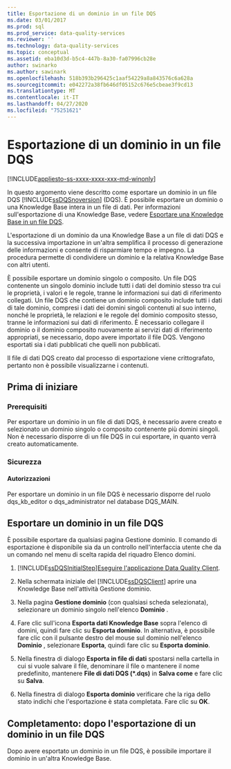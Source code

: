 ```yaml
---
title: Esportazione di un dominio in un file DQS
ms.date: 03/01/2017
ms.prod: sql
ms.prod_service: data-quality-services
ms.reviewer: ''
ms.technology: data-quality-services
ms.topic: conceptual
ms.assetid: eba10d3d-b5c4-447b-8a30-fa07996cb28e
author: swinarko
ms.author: sawinark
ms.openlocfilehash: 518b393b296425c1aaf54229a8a843576c6a628a
ms.sourcegitcommit: e042272a38fb646df05152c676e5cbeae3f9cd13
ms.translationtype: MT
ms.contentlocale: it-IT
ms.lasthandoff: 04/27/2020
ms.locfileid: "75251621"
---
```

# <a name="export-a-domain-to-a-dqs-file"></a>Esportazione di un dominio in un file DQS

[!INCLUDE[appliesto-ss-xxxx-xxxx-xxx-md-winonly](../includes/appliesto-ss-xxxx-xxxx-xxx-md-winonly.md)]

  In questo argomento viene descritto come esportare un dominio in un file DQS [!INCLUDE[ssDQSnoversion](../includes/ssdqsnoversion-md.md)] (DQS). È possibile esportare un dominio o una Knowledge Base intera in un file di dati. Per informazioni sull'esportazione di una Knowledge Base, vedere [Esportare una Knowledge Base in un file DQS](../data-quality-services/export-a-knowledge-base-to-a-dqs-file.md).  
  
 L'esportazione di un dominio da una Knowledge Base a un file di dati DQS e la successiva importazione in un'altra semplifica il processo di generazione delle informazioni e consente di risparmiare tempo e impegno. La procedura permette di condividere un dominio e la relativa Knowledge Base con altri utenti.  
  
 È possibile esportare un dominio singolo o composito. Un file DQS contenente un singolo dominio include tutti i dati del dominio stesso tra cui le proprietà, i valori e le regole, tranne le informazioni sui dati di riferimento collegati. Un file DQS che contiene un dominio composito include tutti i dati di tale dominio, compresi i dati dei domini singoli contenuti al suo interno, nonché le proprietà, le relazioni e le regole del dominio composito stesso, tranne le informazioni sui dati di riferimento. È necessario collegare il dominio o il dominio composito nuovamente ai servizi dati di riferimento appropriati, se necessario, dopo avere importato il file DQS. Vengono esportati sia i dati pubblicati che quelli non pubblicati.  
  
 Il file di dati DQS creato dal processo di esportazione viene crittografato, pertanto non è possibile visualizzarne i contenuti.  
  
##  <a name="before-you-begin"></a><a name="BeforeYouBegin"></a> Prima di iniziare  
  
###  <a name="prerequisites"></a><a name="Prerequisites"></a> Prerequisiti  
 Per esportare un dominio in un file di dati DQS, è necessario avere creato e selezionato un dominio singolo o composito contenente più domini singoli. Non è necessario disporre di un file DQS in cui esportare, in quanto verrà creato automaticamente.  
  
###  <a name="security"></a><a name="Security"></a> Sicurezza  
  
####  <a name="permissions"></a><a name="Permissions"></a> Autorizzazioni  
 Per esportare un dominio in un file DQS è necessario disporre del ruolo dqs_kb_editor o dqs_administrator nel database DQS_MAIN.  
  
##  <a name="export-a-domain-to-a-dqs-file"></a><a name="Export"></a>Esportare un dominio in un file DQS  
 È possibile esportare da qualsiasi pagina Gestione dominio. Il comando di esportazione è disponibile sia da un controllo nell'interfaccia utente che da un comando nel menu di scelta rapida del riquadro Elenco domini.  
  
1.  [!INCLUDE[ssDQSInitialStep](../includes/ssdqsinitialstep-md.md)][Eseguire l'applicazione Data Quality Client](../data-quality-services/run-the-data-quality-client-application.md).  
  
2.  Nella schermata iniziale del [!INCLUDE[ssDQSClient](../includes/ssdqsclient-md.md)] aprire una Knowledge Base nell'attività Gestione dominio.  
  
3.  Nella pagina **Gestione dominio** (con qualsiasi scheda selezionata), selezionare un dominio singolo nell'elenco **Dominio** .  
  
4.  Fare clic sull'icona **Esporta dati Knowledge Base** sopra l'elenco di domini, quindi fare clic su **Esporta dominio**. In alternativa, è possibile fare clic con il pulsante destro del mouse sul dominio nell'elenco **Dominio** , selezionare **Esporta**, quindi fare clic su **Esporta dominio**.  
  
5.  Nella finestra di dialogo **Esporta in file di dati** spostarsi nella cartella in cui si vuole salvare il file, denominare il file o mantenere il nome predefinito, mantenere **File di dati DQS (\*.dqs)** in **Salva come** e fare clic su **Salva**.  
  
6.  Nella finestra di dialogo **Esporta dominio** verificare che la riga dello stato indichi che l'esportazione è stata completata. Fare clic su **OK**.  
  
##  <a name="follow-up-after-exporting-a-domain-to-a-dqs-file"></a><a name="FollowUp"></a>Completamento: dopo l'esportazione di un dominio in un file DQS  
 Dopo avere esportato un dominio in un file DQS, è possibile importare il dominio in un'altra Knowledge Base.  
  
  
